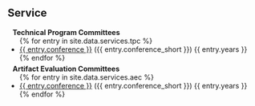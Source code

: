<h2 id="services">Service</h2>

<div class="services">
  <h4 style="margin:0 10px 0;">Technical Program Committees</h4>
  <ul style="margin: 0 0 5px;">
    {% for entry in site.data.services.tpc %}
      <li><a href="{{ entry.link }}"><autocolor>{{ entry.conference }}</autocolor></a> ({{ entry.conference_short }}) {{ entry.years }}</li>
    {% endfor %}
  </ul>
  <h4 style="margin:0 10px 0;">Artifact Evaluation Committees</h4>
  <ul style="margin: 0 0 5px;">
    {% for entry in site.data.services.aec %}
      <li><a href="{{ entry.link }}"><autocolor>{{ entry.conference }}</autocolor></a> ({{ entry.conference_short }}) {{ entry.years }}</li>
    {% endfor %}
  </ul>
</div>
